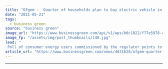 ```yaml
---
title: "Ofgem -  Quarter of households plan to buy electric vehicle in next five years"
date: "2021-05-21"
tags: 
  - business green
source: "business green"
image_url: "https://www.businessgreen.com/api/v1/wps/b0c1022/f77e5978-4f5d-419f-81cb-119c62053174/4/iStock-1182840404-185x114.jpg"
image_fp: "/assets/img/post_thumbnails/140.jpg"
lead: "
 Poll of consumer energy users commissioned by the regulator points to growing interest in EVs, but less awareness of climate impacts of home heating ..."
article_url: "https://www.businessgreen.com/news/4031628/ofgem-quarter-households-plan-electric-vehicle"
---
```


---
